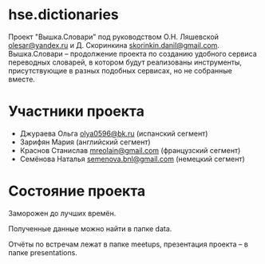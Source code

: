 # hse.dictionaries
Проект "Вышка.Словари" под руководством О.Н. Ляшевской olesar@yandex.ru и Д. Скоринкина skorinkin.danil@gmail.com.
Вышка.Словари – продолжение проекта по созданию удобного сервиса переводных словарей, в котором будут реализованы инструменты, присутствующие в разных подобных сервисах, но не собранные вместе.
# Участники проекта
* Джураева Ольга olya0596@bk.ru (испанский сегмент)
* Зарифян Мария (английский сегмент)
* Краснов Станислав mreolain@gmail.com (французский сегмент)
* Семёнова Наталья semenova.bnl@gmail.com (немецкий сегмент)
# Состояние проекта
Заморожен до лучших времён.

Полученные данные можно найти в папке data.

Отчёты по встречам лежат в папке meetups, презентация проекта – в папке presentations.
